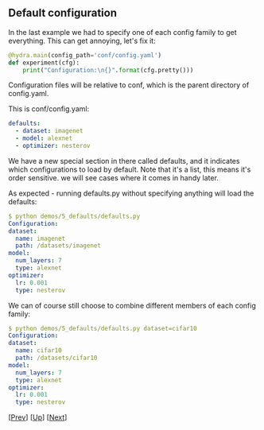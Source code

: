 ## Default configuration
In the last example we had to specify one of each config family to get everything.
This can get annoying, let's fix it:

```python
@hydra.main(config_path='conf/config.yaml')
def experiment(cfg):
    print("Configuration:\n{}".format(cfg.pretty()))
```
Configuration files will be relative to conf, which is the parent directory of config.yaml.

This is conf/config.yaml:
```yaml
defaults:
  - dataset: imagenet
  - model: alexnet
  - optimizer: nesterov
```

We have a new special section in there called defaults, and it indicates which configurations to load by default.
Note that it's a list, this means it's order sensitive. we will see cases where it comes in handy later.

As expected - running defaults.py without specifying anything will load the defaults:
```yaml
$ python demos/5_defaults/defaults.py
Configuration:
dataset:
  name: imagenet
  path: /datasets/imagenet
model:
  num_layers: 7
  type: alexnet
optimizer:
  lr: 0.001
  type: nesterov
```
 

We can of course still choose to combine different members of each config family:
```yaml
$ python demos/5_defaults/defaults.py dataset=cifar10
Configuration:
dataset:
  name: cifar10
  path: /datasets/cifar10
model:
  num_layers: 7
  type: alexnet
optimizer:
  lr: 0.001
  type: nesterov
```

[[Prev](../4_compose)] [[Up](../README.md)] [[Next](../6_sweep)]

